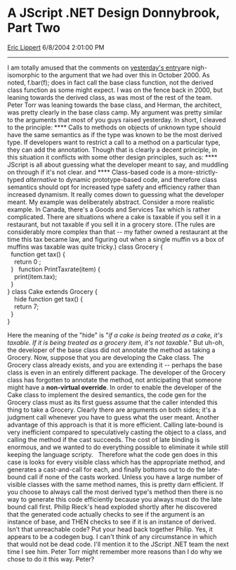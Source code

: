 # A JScript .NET Design Donnybrook, Part Two

[Eric Lippert](https://social.msdn.microsoft.com/profile/Eric%20Lippert) 6/8/2004 2:01:00 PM

-----

I am totally amused that the comments on [yesterday's entry](http://blogs.msdn.com/ericlippert/archive/2004/06/07/150367.aspx)are nigh-isomorphic to the argument that we had over this in October 2000. As noted, f.bar(f); does in fact call the base class function, not the derived class function as some might expect. I was on the fence back in 2000, but leaning towards the derived class, as was most of the rest of the team. Peter Torr was leaning towards the base class, and Herman, the architect, was pretty clearly in the base class camp. My argument was pretty similar to the arguments that most of you guys raised yesterday. In short, I cleaved to the principle: **** Calls to methods on objects of unknown type should have the same semantics as if the type was known to be the most derived type. If developers want to restrict a call to a method on a particular type, they can add the annotation. Though that is clearly a decent principle, in this situation it conflicts with some other design principles, such as: **** JScript is all about guessing what the developer meant to say, and muddling on through if it's not clear. and **** Class-based code is a more-strictly-typed *alternative* to dynamic prototype-based code, and therefore class semantics should opt for increased type safety and efficiency rather than increased dynamism. It really comes down to guessing what the developer meant. My example was deliberately abstract. Consider a more realistic example. In Canada, there's a Goods and Services Tax which is rather complicated. There are situations where a cake is taxable if you sell it in a restaurant, but not taxable if you sell it in a grocery store. (The rules are considerably more complex than that -- my father owned a restaurant at the time this tax became law, and figuring out when a single muffin vs a box of muffins was taxable was quite tricky.) class Grocery {  
  function get tax() {  
    return 0 ;  
  }   function PrintTaxrate(item) {  
    print(item.tax);  
  }  
} class Cake extends Grocery {   
    hide function get tax() {  
    return 7;  
  }  
}  
  
Here the meaning of the "hide" is "*if a cake is being treated as a cake, it's taxable. If it is being treated as a grocery item, it's not taxable*." But uh-oh, the developer of the base class did not annotate the method as taking a Grocery. Now, suppose that you are developing the Cake class. The Grocery class already exists, and you are extending it -- perhaps the base class is even in an entirely different package. The developer of the Grocery class has forgotten to annotate the method, not anticipating that someone might have a **non-virtual override**. In order to enable the developer of the Cake class to implement the desired semantics, the code gen for the Grocery class must as its first guess assume that the caller intended this thing to take a Grocery. Clearly there are arguments on both sides; it's a judgment call whenever you have to guess what the user meant. Another advantage of this approach is that it is more efficient. Calling late-bound is very inefficient compared to speculatively casting the object to a class, and calling the method if the cast succeeds. The cost of late binding is enormous, and we wanted to do everything possible to eliminate it while still keeping the language scripty.   Therefore what the code gen does in this case is looks for every visible class which has the appropriate method, and generates a cast-and-call for each, and finally bottoms out to do the late-bound call if none of the casts worked. Unless you have a large number of visible classes with the same method names, this is pretty darn efficient. If you choose to always call the most derived type's method then there is no way to generate this code efficiently because you always must do the late bound call first. Philip Rieck's head exploded shortly after he discovered that the generated code actually checks to see if the argument is an instance of base, and THEN checks to see if it is an instance of derived. Isn't that unreachable code? Put your head back together Philip. Yes, it appears to be a codegen bug. I can't think of any circumstance in which that would not be dead code. I'll mention it to the JScript .NET team the next time I see him. Peter Torr might remember more reasons than I do why we chose to do it this way. Peter?

